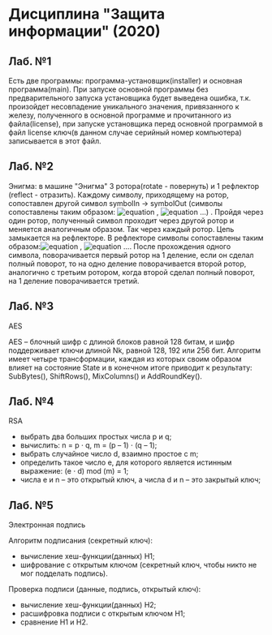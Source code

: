 # Дисциплина "Защита информации" (2020)

## Лаб. №1

Есть две программы: программа-установщик(installer) и основная программа(main). При запуске основной программы без предварительного запуска установщика будет выведена ошибка, т.к. произойдет несовпадение уникального значения, привязанного к железу, полученного в основной программе и прочитанного из файла(license), при запуске установщика перед основной программой в файл license ключ(в данном случае серийный номер компьютера) записывается в этот файл.

## Лаб. №2

Энигма: в машине "Энигма" 3 ротора(rotate - повернуть) и 1 рефлектор (reflect - отразить). Каждому символу, приходящему на ротор, сопоставлен другой символ symbolIn -> symbolOut (символы сопоставлены таким образом: ![equation](https://latex.codecogs.com/gif.latex?symbol_i&space;\Rightarrow&space;symbol_j) , ![equation](https://latex.codecogs.com/gif.latex?symbol_j&space;\Rightarrow&space;symbol_k) ...) . Пройдя через один ротор, полученный символ проходит через другой ротор и меняется аналогичным образом. Так через каждый ротор. Цепь замыкается на рефлекторе. В рефлекторе символы сопоставлены таким образом:![equation](https://latex.codecogs.com/gif.latex?symbol_i&space;\Rightarrow&space;symbol_j) , ![equation](https://latex.codecogs.com/gif.latex?symbol_j&space;\Rightarrow&space;symbol_i) .... После прохождения одного символа, поворачивается первый ротор на 1 деление, если он сделал полный поворот, то на одно деление поворачивается второй ротор, аналогично с третьим ротором, когда второй сделал полный поворот, на 1 деление поворачивается третий.

## Лаб. №3

AES

AES – блочный шифр с длиной блоков равной 128 битам, и шифр поддерживает ключи длиной Nk, равной 128, 192 или 256 бит. Алгоритм имеет четыре трансформации, каждая из которых своим образом влияет на состояние State и в конечном итоге приводит к результату: SubBytes(), ShiftRows(), MixColumns() и AddRoundKey().

## Лаб. №4

RSA


- выбрать два больших простых числа p и q; 
- вычислить: n = p ⋅ q, m = (p – 1) ⋅ (q – 1);
- выбрать случайное число d, взаимно простое с m;
- определить такое число e, для которого является истинным выражение: (e ⋅ d) mod (m) = 1;
- числа e и n – это открытый ключ, а числа d и n – это закрытый ключ;

## Лаб. №5

Электронная подпись

Алгоритм подписания (секретный ключ):

- вычисление хеш-функции(данных) H1;
- шифрование с открытым ключом (секретный ключ, чтобы никто не мог подделать подпись).

Проверка подписи (данные, подпись, открытый ключ):

- вычисление хеш-функции(данных) H2;
- расшифровка подписи с открытым ключом H1;
- сравнение H1 и H2.

